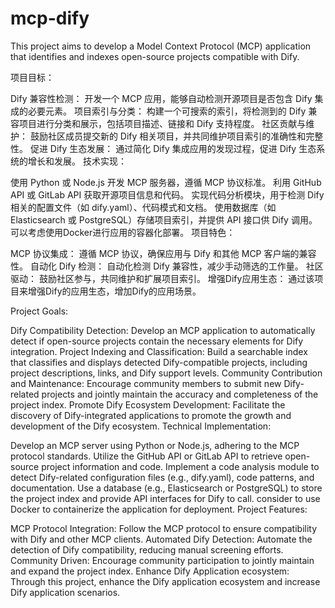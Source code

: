 # mcp-dify
This project aims to develop a Model Context Protocol (MCP) application that identifies and indexes open-source projects compatible with Dify.

项目目标：

Dify 兼容性检测： 开发一个 MCP 应用，能够自动检测开源项目是否包含 Dify 集成的必要元素。
项目索引与分类： 构建一个可搜索的索引，将检测到的 Dify 兼容项目进行分类和展示，包括项目描述、链接和 Dify 支持程度。
社区贡献与维护： 鼓励社区成员提交新的 Dify 相关项目，并共同维护项目索引的准确性和完整性。
促进 Dify 生态发展： 通过简化 Dify 集成应用的发现过程，促进 Dify 生态系统的增长和发展。
技术实现：

使用 Python 或 Node.js 开发 MCP 服务器，遵循 MCP 协议标准。
利用 GitHub API 或 GitLab API 获取开源项目信息和代码。
实现代码分析模块，用于检测 Dify 相关的配置文件（如 dify.yaml）、代码模式和文档。
使用数据库（如 Elasticsearch 或 PostgreSQL）存储项目索引，并提供 API 接口供 Dify 调用。
可以考虑使用Docker进行应用的容器化部署。
项目特色：

MCP 协议集成： 遵循 MCP 协议，确保应用与 Dify 和其他 MCP 客户端的兼容性。
自动化 Dify 检测： 自动化检测 Dify 兼容性，减少手动筛选的工作量。
社区驱动： 鼓励社区参与，共同维护和扩展项目索引。
增强Dify应用生态： 通过该项目来增强Dify的应用生态，增加Dify的应用场景。

Project Goals:

Dify Compatibility Detection: Develop an MCP application to automatically detect if open-source projects contain the necessary elements for Dify integration.
Project Indexing and Classification: Build a searchable index that classifies and displays detected Dify-compatible projects, including project descriptions, links, and Dify support levels.
Community Contribution and Maintenance: Encourage community members to submit new Dify-related projects and jointly maintain the accuracy and completeness of the project index.
Promote Dify Ecosystem Development: Facilitate the discovery of Dify-integrated applications to promote the growth and development of the Dify ecosystem.
Technical Implementation:

Develop an MCP server using Python or Node.js, adhering to the MCP protocol standards.
Utilize the GitHub API or GitLab API to retrieve open-source project information and code.
Implement a code analysis module to detect Dify-related configuration files (e.g., dify.yaml), code patterns, and documentation.
Use a database (e.g., Elasticsearch or PostgreSQL) to store the project index and provide API interfaces for Dify to call.
consider to use Docker to containerize the application for deployment.
Project Features:

MCP Protocol Integration: Follow the MCP protocol to ensure compatibility with Dify and other MCP clients.
Automated Dify Detection: Automate the detection of Dify compatibility, reducing manual screening efforts.
Community Driven: Encourage community participation to jointly maintain and expand the project index.
Enhance Dify Application ecosystem: Through this project, enhance the Dify application ecosystem and increase Dify application scenarios.
